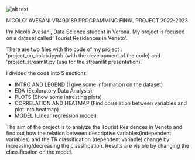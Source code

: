 
![alt text](https://kaisanet.altervista.org/bandiere_del_mondo/bandiere_mappa/bandiera_mappa_veneto.png)


NICOLO' AVESANI VR490189 
PROGRAMMING FINAL PROJECT 2022-2023

I'm Nicolò Avesani, Data Science student in Verona. 
My project is focused on a dataset called 'Tourist Residences in Veneto'.

There are two files with the code of my project : 'project_on_colab.ipynb'(with the development of the code) and 'project_streamlit.py'(use for the streamlit presentation).

I divided the code into 5 sections: 
- INTRO AND LEGEND (I give some information on the dataset)
- EDA (Exploratory Data Analysis)
- PLOTS (Show some intresting plots)
- CORRELATION AND HEATMAP (Find correlation between variables and plot into heatmap)
- MODEL (Linear regression model)

The aim of the project is to analyze the Tourist Residences in Veneto and find out how the relation between descriptive variables(independent variables) and the TR classification (dependent variable) change by increasing/decreasing the classification.
Results are visible by changing the classification on the model.

